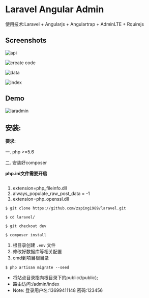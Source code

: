 # Laravel Angular Admin
使用技术:Laravel + Angularjs + Angulartrap + AdminLTE + Rquirejs



## Screenshots
![api](http://a1.qpic.cn/psb?/V11BOt0S4MAKLC/OrsvIoievKOW5N7nLGQr7ZaSFquKk6JcMMfWee1SDlM!/b/dOQAAAAAAAAA&bo=*ASAAgAAAAADB1g!&rf=viewer_4)

![create code](http://a2.qpic.cn/psb?/V11BOt0S4MAKLC/EenzPVIrRJV.Eo25f4kXRpKjqdwZNSlJgbWLrobEpaU!/b/dAwBAAAAAAAA&bo=tgSAAgAAAAADBxI!&rf=viewer_4)

![data](http://a3.qpic.cn/psb?/V11BOt0S4MAKLC/.yI5Ri3vs0YhqQJRrR35uER6DJzvHfdvOPl*aZPXpmM!/b/dNoAAAAAAAAA&bo=xgSAAgAAAAADAGU!&rf=viewer_4)

![index](http://a2.qpic.cn/psb?/V11BOt0S4MAKLC/0jGOAqd7u*Hq4bYUtYyWheVC7G*Ydw0dzZgwtcjlrhs!/b/dI0BAAAAAAAA&bo=nASAAgAAAAADBzg!&rf=viewer_4)

## Demo



![laradmin](https://cloud.githubusercontent.com/assets/1888261/15561320/1899b4b2-2327-11e6-8a3a-7e3d7ce31621.png)

## 安装:
**要求:**

一. php >=5.6

二. 安装好composer

**php.ini文件需要开启**
```
```
1. extension=php_fileinfo.dll
2. always_populate_raw_post_data = -1
3. extension=php_openssl.dll

```
$ git clone https://github.com/zsping1989/laravel.git

$ cd laravel/

$ git checkout dev

$ composer install
```

1. 根目录创建 ```.env``` 文件
2. 修改好数据库等相关配置
3. cmd到项目根目录

```
$ php artisan migrate --seed
```
* 将站点目录指向根目录下的public(/public);
* 路由访问:/admin/index
* Note: 登录用户名:13699411148 密码:123456

